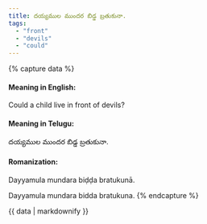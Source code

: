 ```yaml
---
title: దయ్యముల ముందర బిడ్డ బ్రతుకునా.
tags:
  - "front"
  - "devils"
  - "could"
---
```


{% capture data %}
#### Meaning in English:
Could a child live in front of devils?

#### Meaning in Telugu:
దయ్యముల ముందర బిడ్డ బ్రతుకునా.

#### Romanization:
Dayyamula mundara biḍḍa bratukunā.

Dayyamula mundara bidda bratukuna.
{% endcapture %}

{{ data | markdownify }}

